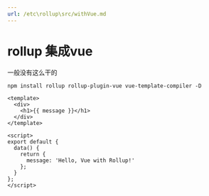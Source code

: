 ```yaml
---
url: /etc\rollup\src/withVue.md
---
```

# rollup 集成vue

一般没有这么干的

```
npm install rollup rollup-plugin-vue vue-template-compiler -D
```

```vue
<template>
  <div>
    <h1>{{ message }}</h1>
  </div>
</template>

<script>
export default {
  data() {
    return {
      message: 'Hello, Vue with Rollup!'
    };
  }
};
</script>
```
